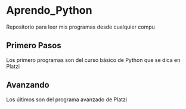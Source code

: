 # Aprendo_Python
Repositorio para leer mis programas desde cualquier compu

## Primero Pasos
Los primero programas son del curso básico de Python que se dica en Platzi

## Avanzando
Los últimos son del programa avanzado de Platzi
